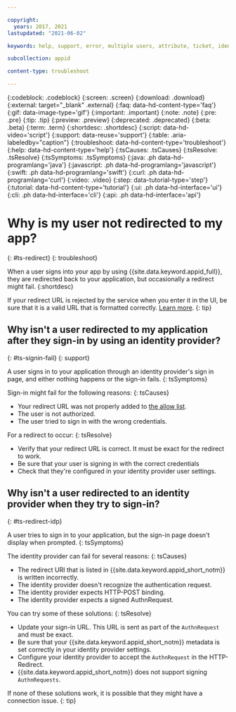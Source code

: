 ```yaml
---

copyright:
  years: 2017, 2021
lastupdated: "2021-06-02"

keywords: help, support, error, multiple users, attribute, ticket, identity provider, redirect uri, custom url, virtual user, idp, identity settings, user profile

subcollection: appid

content-type: troubleshoot

---
```


{:codeblock: .codeblock}
{:screen: .screen}
{:download: .download}
{:external: target="_blank" .external}
{:faq: data-hd-content-type='faq'}
{:gif: data-image-type='gif'}
{:important: .important}
{:note: .note}
{:pre: .pre}
{:tip: .tip}
{:preview: .preview}
{:deprecated: .deprecated}
{:beta: .beta}
{:term: .term}
{:shortdesc: .shortdesc}
{:script: data-hd-video='script'}
{:support: data-reuse='support'}
{:table: .aria-labeledby="caption"}
{:troubleshoot: data-hd-content-type='troubleshoot'}
{:help: data-hd-content-type='help'}
{:tsCauses: .tsCauses}
{:tsResolve: .tsResolve}
{:tsSymptoms: .tsSymptoms}
{:java: .ph data-hd-programlang='java'}
{:javascript: .ph data-hd-programlang='javascript'}
{:swift: .ph data-hd-programlang='swift'}
{:curl: .ph data-hd-programlang='curl'}
{:video: .video}
{:step: data-tutorial-type='step'}
{:tutorial: data-hd-content-type='tutorial'}
{:ui: .ph data-hd-interface='ui'}
{:cli: .ph data-hd-interface='cli'}
{:api: .ph data-hd-interface='api'}

# Why is my user not redirected to my app? 
{: #ts-redirect}
{: troubleshoot}

When a user signs into your app by using {{site.data.keyword.appid_full}}, they are redirected back to your application, but occasionally a redirect might fail.
{:shortdesc}


If your redirect URL is rejected by the service when you enter it in the UI, be sure that it is a valid URL that is formatted correctly. [Learn more](/docs/appid?topic=appid-managing-idp#add-redirect-uri).
{: tip}


## Why isn't a user redirected to my application after they sign-in by using an identity provider?
{: #ts-signin-fail}
{: support}

A user signs in to your application through an identity provider's sign in page, and either nothing happens or the sign-in fails.
{: tsSymptoms}

Sign-in might fail for the following reasons:
{: tsCauses}

* Your redirect URL was not properly added to [the allow list](/docs/appid?topic=appid-faq#faq-redirect).
* The user is not authorized.
* The user tried to sign in with the wrong credentials.

For a redirect to occur:
{: tsResolve}

* Verify that your redirect URL is correct. It must be exact for the redirect to work.
* Be sure that your user is signing in with the correct credentials
* Check that they're configured in your identity provider user settings.


## Why isn't a user redirected to an identity provider when they try to sign-in?
{: #ts-redirect-idp}

A user tries to sign in to your application, but the sign-in page doesn't display when prompted.
{: tsSymptoms}

The identity provider can fail for several reasons:
{: tsCauses}

* The redirect URI that is listed in {{site.data.keyword.appid_short_notm}} is written incorrectly.
* The identity provider doesn't recognize the authentication request.
* The identity provider expects HTTP-POST binding.
* The identity provider expects a signed AuthnRequest.

You can try some of these solutions:
{: tsResolve}

* Update your sign-in URL. This URL is sent as part of the `AuthnRequest` and must be exact.
* Be sure that your {{site.data.keyword.appid_short_notm}} metadata is set correctly in your identity provider settings.
* Configure your identity provider to accept the `AuthnRequest` in the HTTP-Redirect.
* {{site.data.keyword.appid_short_notm}} does not support signing `AuthnRequests`.

If none of these solutions work, it is possible that they might have a connection issue.
{: tip}


